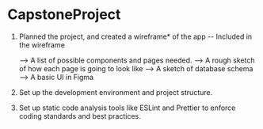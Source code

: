 # CapstoneProject

1. Planned the project, and created a wireframe* of the app 
  -- Included in the wireframe

    --> A list of possible components and pages needed.
    --> A rough sketch of how each page is going to look like 
    --> A sketch of database schema
    --> A basic UI in Figma 

2. Set up the development environment and project structure.

3. Set up static code analysis tools like ESLint and Prettier to enforce coding standards and best practices. 
